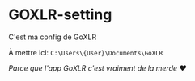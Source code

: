 # GOXLR-setting
C'est ma config de GoXLR

À mettre ici:
`C:\Users\{User}\Documents\GoXLR`

_Parce que l'app GoXLR c'est vraiment de la merde ❤️_
